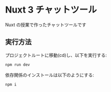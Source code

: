 # Nuxt 3 チャットツール

Nuxt の授業で作ったチャットツールです

## 実行方法

プロジェクトルートに移動(cd)し、以下を実行する:

```bash
npm run dev
```

依存関係のインストールは以下のようにする:

```bash
npm i
```
